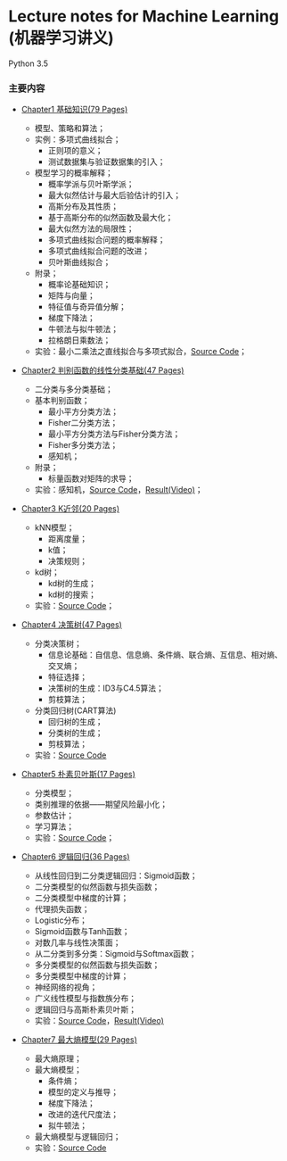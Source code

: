 # Lecture notes for Machine Learning (机器学习讲义)

Python 3.5

### 主要内容

- <a href="Chapter1-CN.pdf">Chapter1 基础知识(79 Pages)</a>
   - 模型、策略和算法；
   - 实例：多项式曲线拟合；
      - 正则项的意义；
      - 测试数据集与验证数据集的引入；
   - 模型学习的概率解释；
      - 概率学派与贝叶斯学派；
      - 最大似然估计与最大后验估计的引入；
      - 高斯分布及其性质；
      - 基于高斯分布的似然函数及最大化；
      - 最大似然方法的局限性；
      - 多项式曲线拟合问题的概率解释；
      - 多项式曲线拟合问题的改进；
      - 贝叶斯曲线拟合；
   - 附录；
      - 概率论基础知识；
      - 矩阵与向量；
      - 特征值与奇异值分解；
      - 梯度下降法；
      - 牛顿法与拟牛顿法；
      - 拉格朗日乘数法；
   - 实验：最小二乘法之直线拟合与多项式拟合，<a href="Chapter1-SourceCode.zip">Source Code</a>；

- <a href="Chapter2-CN.pdf">Chapter2 判别函数的线性分类基础(47 Pages)</a>
   - 二分类与多分类基础；
   - 基本判别函数；
      - 最小平方分类方法；
      - Fisher二分类方法；
      - 最小平方分类方法与Fisher分类方法；
      - Fisher多分类方法；
      - 感知机；
   - 附录；
      - 标量函数对矩阵的求导；
   - 实验：感知机，<a href="Perceptron.ipynb">Source Code</a>，<a href="Fitting-Perceptron.mp4">Result(Video)</a>；

- <a href="Chapter3-CN.pdf">Chapter3 K近邻(20 Pages)</a>
   - kNN模型；
      - 距离度量；
      - k值；
      - 决策规则；
   - kd树；
      - kd树的生成；
      - kd树的搜索；
   - 实验：<a href="Chapter3-SourceCode.zip">Source Code</a>；

- <a href="Chapter4-CN.pdf">Chapter4 决策树(47 Pages)</a>
   - 分类决策树；
      - 信息论基础：自信息、信息熵、条件熵、联合熵、互信息、相对熵、交叉熵；
      - 特征选择；
      - 决策树的生成：ID3与C4.5算法；
      - 剪枝算法；
   - 分类回归树(CART算法)
      - 回归树的生成；
      - 分类树的生成；
      - 剪枝算法；
   - 实验：<a href="Chapter4-SourceCode.zip">Source Code</a>

- <a href="Chapter5-CN.pdf">Chapter5 朴素贝叶斯(17 Pages)</a>
   - 分类模型；
   - 类别推理的依据——期望风险最小化；
   - 参数估计；
   - 学习算法；
   - 实验：<a href="Chapter5-SourceCode.zip">Source Code</a>；

- <a href="Chapter6-CN.pdf">Chapter6 逻辑回归(36 Pages)</a>
   - 从线性回归到二分类逻辑回归：Sigmoid函数；
   - 二分类模型的似然函数与损失函数；
   - 二分类模型中梯度的计算；
   - 代理损失函数；
   - Logistic分布；
   - Sigmoid函数与Tanh函数；
   - 对数几率与线性决策面；
   - 从二分类到多分类：Sigmoid与Softmax函数；
   - 多分类模型的似然函数与损失函数；
   - 多分类模型中梯度的计算；
   - 神经网络的视角；
   - 广义线性模型与指数族分布；
   - 逻辑回归与高斯朴素贝叶斯；
   - 实验：<a href="Chapter6-SourceCode.zip">Source Code</a>，<a href="Fitting-LR.mp4">Result(Video)</a>

- <a href="Chapter7-CN.pdf">Chapter7 最大熵模型(29 Pages)</a>
   - 最大熵原理；
   - 最大熵模型；
      - 条件熵；
      - 模型的定义与推导；
      - 梯度下降法；
      - 改进的迭代尺度法；
      - 拟牛顿法；
   - 最大熵模型与逻辑回归；
   - 实验：<a href="ME.ipynb">Source Code</a>

